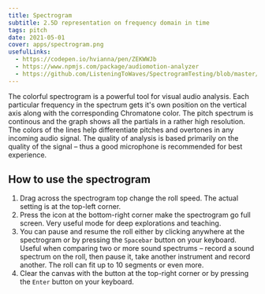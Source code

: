 ```yaml
---
title: Spectrogram
subtitle: 2.5D representation on frequency domain in time
tags: pitch
date: 2021-05-01
cover: apps/spectrogram.png
usefulLinks:
  - https://codepen.io/hvianna/pen/ZEKWWJb
  - https://www.npmjs.com/package/audiomotion-analyzer
  - https://github.com/ListeningToWaves/SpectrogramTesting/blob/master/src/components/spectrogram.js
---
```


<client-only>
  <pitch-spectrogram class="mb-8" />
</client-only>

The colorful spectrogram is a powerful tool for visual audio analysis. Each particular frequency in the spectrum gets it's own position on the vertical axis along with the corresponding Chromatone color. The pitch spectrum is continous and the graph shows all the partials in a rather high resolution. The colors of the lines help differentiate pitches and overtones in any incoming audio signal. The quality of analysis is based primarily on the quality of the signal – thus a good microphone is recommended for best experience.

## How to use the spectrogram

1. Drag across <la-hand-rock />  the spectrogram top change the roll speed. The actual setting is at the top-left corner.
2. Press the <la-expand />  icon at the bottom-right corner make the spectrogram go full screen. Very useful mode for deep explorations and teaching.
3. You can pause <la-pause /> and resume <la-play /> the roll either by clicking anywhere at the spectrogram or by pressing the `Spacebar` button on your keyboard. Useful when comparing two or more sound spectrums – record a sound spectrum on the roll, then pause it, take another instrument and record another. The roll can fit up to 10 segments or even more.
4. Clear the canvas with the <la-trash-alt /> button at the top-right corner or by pressing the `Enter` button on your keyboard.